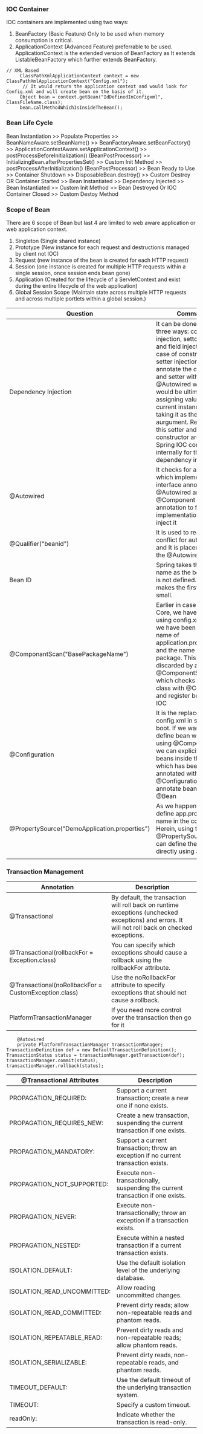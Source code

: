 ### IOC Container 
IOC containers are implemented using two ways:
1. BeanFactory (Basic Feature) Only to be used when memory consumption is critical.
2. ApplicationContext (Advanced Feature) preferrable to be used. 
ApplicationContext is the extended version of BeanFactory as It extends ListableBeanFactory which further extends BeanFactory.
```
// XML Based
     ClassPathXmlApplicationContext context = new ClassPathXmlApplicationContext("Config.xml");
      // It would return the application context and would look for Config.xml and will create bean on the basis of it.
     Object bean = context.getBean("IdDefinedInConfigxml", ClassFileName.class);
     bean.callMethodWhichIsInsideTheBean();
```
### Bean Life Cycle 
Bean Instantiation  >> Populate Properties  >> BeanNameAware.setBeanName() >> BeanFactoryAware.setBeanFactory()  >>  ApplicationContextAware.setApplicationContext() >>
 postProcessBeforeInitialization() (BeanPostProcessor)  >> InitializingBean.afterPropertiesSet()  >>    Custom Init Method  >> postProcessAfterInitialization() (BeanPostProcessor)  >> Bean Ready to Use   >> Container Shutdown   >> DisposableBean.destroy() >> Custom Destroy 
                                                                                 OR
Container Started >> Bean Instantiated >> Dependency Injected >> Bean Instantiated >>  Custom Init Method >> Bean Destroyed Or IOC Container Closed >> Custom Destoy Method 
### Scope of Bean
There are 6 scope of Bean but last 4 are limited to web aware application or web application context.
1. Singleton (Single shared instance)
2. Prototype (New instance for each request and destructionis managed by client not IOC)
3. Request (new instance of the bean is created for each HTTP request)
4. Session (one instance is created for multiple HTTP requests within a single session, once session ends bean gone)
5. Application (Created for the lifecycle of a ServletContext and exist during the entire lifecycle of the web application)
6. Global Session Scope (Maintain state across multiple HTTP requests and across multiple portlets within a global session.)

|   Question | Command |
| --- | ----------- |
|Dependency Injection| It can be done using three ways: constructor injection, settor injection and field injection. In case of constructor and setter injection we annotate the constructor and setter with @Autowired which would be ultimately assigning value to the current instance after taking it as the aurgument. Remember, this setter and constructor are used by Spring IOC container internally for the dependency injection.|
| @Autowired | It checks for all the class which implements the interface annotated with @Autowired and has @Component as annotation to find the implementation and to inject it | 
|@Qualifier("beanid")| It is used to resolve bean conflict for autowiring and It is placed above the @Autowired|
|Bean ID| Spring takes the class name as the bean id, If it is not defined. Just it makes the first letter small.|
|@ComponantScan("BasePackageName")|Earlier in case of Spring Core, we have been using config.xml wherein we have been managing name of application.properperties and the name of base package. This was discarded by annotation @ComponentScan which checks for all the class with @Component and register bean into IOC|
|@Configuration| It is the replacement of config.xml in spring boot. If we want to define bean without using @Component then we can explicitly define beans inside this class which has been annotated with @Configuration and can annotate bean with @Bean|
|@PropertySource("DemoApplication.properties")| As we happened to define app.properties name in the config.xml. Herein, using this @PropertySource we can define the name directly using annotation|
|||

### Transaction Management
|   Annotation | Description |
| --- | ----------- |
|@Transactional|By default, the transaction will roll back on runtime exceptions (unchecked exceptions) and errors. It will not roll back on checked exceptions.|
|@Transactional(rollbackFor = Exception.class)|You can specify which exceptions should cause a rollback using the rollbackFor attribute.|
|@Transactional(noRollbackFor = CustomException.class)|Use the noRollbackFor attribute to specify exceptions that should not cause a rollback.|
|PlatformTransactionManager|If you need more control over the transaction then go for it | 
```
    @Autowired
    private PlatformTransactionManager transactionManager;
TransactionDefinition def = new DefaultTransactionDefinition();
TransactionStatus status = transactionManager.getTransaction(def);
transactionManager.commit(status);
transactionManager.rollback(status);
```
|   @Transactional Attributes | Description |
| --- | ----------- |
|PROPAGATION_REQUIRED: |Support a current transaction; create a new one if none exists.|
|PROPAGATION_REQUIRES_NEW:| Create a new transaction, suspending the current transaction if one exists.|
|PROPAGATION_MANDATORY:| Support a current transaction; throw an exception if no current transaction exists.|
|PROPAGATION_NOT_SUPPORTED:| Execute non-transactionally, suspending the current transaction if one exists.|
|PROPAGATION_NEVER: |Execute non-transactionally; throw an exception if a transaction exists.|
|PROPAGATION_NESTED:| Execute within a nested transaction if a current transaction exists.|
|ISOLATION_DEFAULT:| Use the default isolation level of the underlying database.|
|ISOLATION_READ_UNCOMMITTED:| Allow reading uncommitted changes.|
|ISOLATION_READ_COMMITTED:| Prevent dirty reads; allow non-repeatable reads and phantom reads.|
|ISOLATION_REPEATABLE_READ:| Prevent dirty reads and non-repeatable reads; allow phantom reads.|
|ISOLATION_SERIALIZABLE:| Prevent dirty reads, non-repeatable reads, and phantom reads.|
|TIMEOUT_DEFAULT:| Use the default timeout of the underlying transaction system.|
|TIMEOUT:| Specify a custom timeout.|
|readOnly:| Indicate whether the transaction is read-only.|

